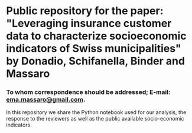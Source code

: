 # Public repository for the paper: "Leveraging insurance customer data to characterize socioeconomic indicators of Swiss municipalities" by Donadio, Schifanella, Binder and Massaro

### To whom correspondence should be addressed; E-mail: ema.massaro@gmail.com.


In this repository we share the Python notebook used for our analysis, the response to the reviewers as well as the public available socio-economic indicators.
